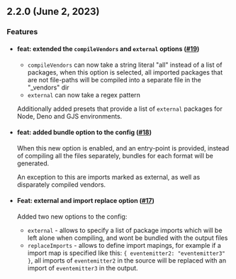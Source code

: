 ## 2.2.0 (June 2, 2023)

### Features

- #### feat: extended the `compileVendors` and `external` options ([#19](https://github.com/ncpa0cpl/nodepack/pull/19))

  - `compileVendors` can now take a string literal "all" instead of a list of packages, when this option is selected, all imported packages that are not file-paths will be compiled into a separate file in the "\_vendors" dir
  - `external` can now take a regex pattern

  Additionally added presets that provide a list of `external` packages for Node, Deno and GJS environments.

- #### feat: added bundle option to the config ([#18](https://github.com/ncpa0cpl/nodepack/pull/18))

  When this new option is enabled, and an entry-point is provided, instead of compiling all the files separately, bundles for each format will be generated.

  An exception to this are imports marked as external, as well as disparately compiled vendors.

- #### Feat: external and import replace option ([#17](https://github.com/ncpa0cpl/nodepack/pull/17))

  Added two new options to the config:

  - `external` - allows to specify a list of package imports which will be left alone when compiling, and wont be bundled with the output files
  - `replaceImports` - allows to define import mapings, for example if a import map is specified like this: `{ eventemitter2: "eventemitter3" }`, all imports of `eventemitter2` in the source will be replaced with an import of `eventemitter3` in the output.

